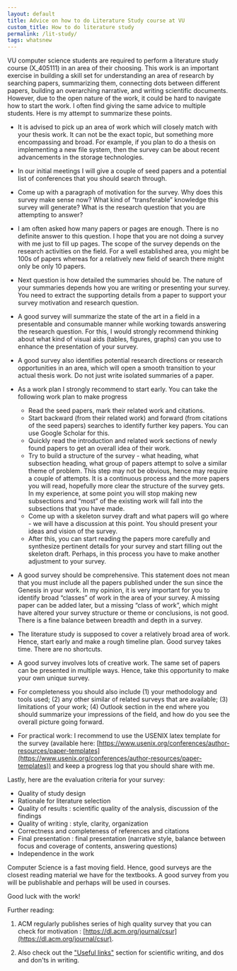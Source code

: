 ```yaml
---
layout: default
title: Advice on how to do Literature Study course at VU
custom_title: How to do literature study
permalink: /lit-study/
tags: whatsnew
---
```

VU computer science students are required to perform a literature study course (X_405111) in an area of their choosing. This work is an important exercise in building a skill set for understanding an area of research by searching papers, summarizing them, connecting dots between different papers, building an overarching narrative, and writing scientific documents. However, due to the open nature of the work, it could be hard to navigate how to start the work. I often find giving the same advice to multiple students. Here is my attempt to summarize these points. 

  * It is advised to pick up an area of work which will closely match with your thesis work. It can not be the exact topic, but something more encompassing and broad. For example, if you plan to do a thesis on implementing a new file system, then the survey can be about recent advancements in the storage technologies.

  * In our initial meetings I will give a couple of seed papers and a potential list of conferences that you should search through. 

  * Come up with a paragraph of motivation for the survey. Why does this survey make sense now? What kind of “transferable” knowledge this survey will generate? What is the research question that you are attempting to answer? 

  * I am often asked how many papers or pages are enough. There is no definite answer to this question. I hope that you are not doing a survey with me just to fill up pages. The scope of the survey depends on the research activities on the field. For a well established area, you might be 100s of papers whereas for a relatively new field of search there might only be only 10 papers. 

  * Next question is how detailed the summaries should be. The nature of your summaries depends how you are writing or presenting your survey. You need to extract the supporting details from a paper to support your survey motivation and research question. 

  * A good survey will summarize the state of the art in a field in a presentable and consumable manner while working towards answering the research question. For this, I would strongly recommend thinking about what kind of visual aids (tables, figures, graphs) can you use to enhance the presentation of your survey. 

  * A good survey also identifies potential research directions or research opportunities in an area, which will open a smooth transition to your actual thesis work. Do not just write isolated summaries of a paper. 

  * As a work plan I strongly recommend to start early. You can take the following work plan to make progress 
    * Read the seed papers, mark their related work and citations. 
    * Start backward (from their related work) and forward (from citations of the seed papers) searches to identify further key papers. You can use Google Scholar for this.
    * Quickly read the introduction and related work sections of newly found papers to get an overall idea of their work.
    * Try to build a structure of the survey - what heading, what subsection heading, what group of papers attempt to solve a similar theme of problem. This step may not be obvious, hence may require a couple of attempts. It is a continuous process and the more papers you will read, hopefully more clear the structure of the survey gets. In my experience, at some point you will stop making new subsections and “most” of the existing work will fall into the subsections that you have made. 
    * Come up with a skeleton survey draft and what papers will go where - we will have a discussion at this point. You should present your ideas and vision of the survey. 
    * After this, you can start reading the papers more carefully and synthesize pertinent details for your survey and start filling out the skeleton draft. Perhaps, in this process you have to make another adjustment to your survey. 

  * A good survey should be comprehensive. This statement does not mean that you must include all the papers published under the sun since the Genesis in your work. In my opinion, it is very important for you to identify broad “classes” of work in the area of your survey. A missing paper can be added later, but a missing “class of work”, which might have altered your survey structure or theme or conclusions, is not good. There is a fine balance between breadth and depth in a survey. 

  * The literature study is supposed to cover a relatively broad area of work. Hence, start early and make a rough timeline plan. Good survey takes time. There are no shortcuts. 

  * A good survey involves lots of creative work. The same set of papers can be presented in multiple ways. Hence, take this opportunity to make your own unique survey. 

  * For completeness you should also include (1) your methodology and tools used; (2) any other similar of related surveys that are available; (3) limitations of your work; (4) Outlook section in the end where you should summarize your impressions of the field, and how do you see the overall picture going forward. 

  * For practical work: I recommend to use the USENIX latex template for the survey (available here: [https://www.usenix.org/conferences/author-resources/paper-templates](https://www.usenix.org/conferences/author-resources/paper-templates)) and keep a progress log that you should share with me. 

Lastly, here are the evaluation criteria for your survey: 
  * Quality of study design
  * Rationale for literature selection
  * Quality of results : scientific quality of the analysis, discussion of the findings
  * Quality of writing : style, clarity, organization
  * Correctness and completeness of references and citations
  * Final presentation : final presentation (narrative style, balance between focus and coverage of contents, answering questions)
  * Independence in the work 

Computer Science is a fast moving field. Hence, good surveys are the closest reading material we have for the textbooks. A good survey from you will be publishable and perhaps will be used in courses. 

Good luck with the work! 

Further reading: 

1. ACM regularly publishes series of high quality survey that you can check for motivation : [https://dl.acm.org/journal/csur](https://dl.acm.org/journal/csur). 

2. Also check out the ["Useful links"](/teaching) section for scientific writing, and dos and don'ts in writing. 
